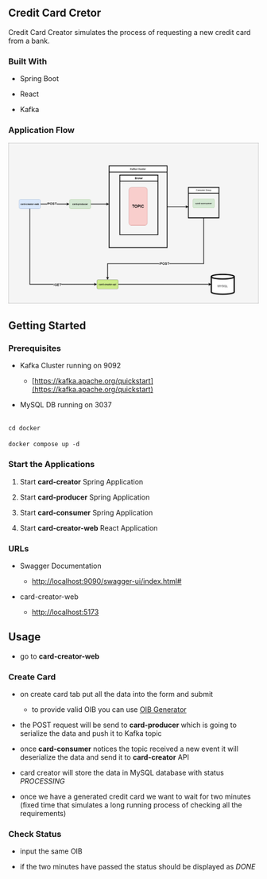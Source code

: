 ## Credit Card Cretor

  

Credit Card Creator simulates the process of requesting a new credit card from a bank.

  

### Built With

  

* Spring Boot

* React

* Kafka

  

### Application Flow

  ![FlowChart](resources/images/card_creator_chart.png)
  

## Getting Started

  

### Prerequisites

  

* Kafka Cluster running on 9092

   * [https://kafka.apache.org/quickstart](https://kafka.apache.org/quickstart)

* MySQL DB running on 3037

```

cd docker

docker compose up -d

```

  

### Start the Applications

1. Start **card-creator** Spring Application

2. Start **card-producer** Spring Application

3. Start **card-consumer** Spring Application

4. Start **card-creator-web** React Application

  

### URLs

* Swagger Documentation

   * [http://localhost:9090/swagger-ui/index.html#](http://localhost:9090/swagger-ui/index.html#)

* card-creator-web

   * [http://localhost:5173](http://localhost:5173)

  
  

## Usage

* go to **card-creator-web**

### Create Card

* on create card tab put all the data into the form and submit

   * to provide valid OIB you can use [OIB Generator](https://oib.itcentrala.com/oib-generator/)

* the POST request will be send to **card-producer** which is going to serialize the data and push it to Kafka topic

* once **card-consumer** notices the topic received a new event it will deserialize the data and send it to **card-creator** API

* card creator will store the data in MySQL database with status *PROCESSING*

* once we have a generated credit card we want to wait for two minutes (fixed time that simulates a long running process of checking all the requirements)

  

### Check Status

* input the same OIB

* if the two minutes have passed the status should be displayed as *DONE*
